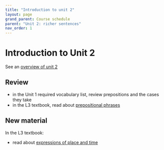 ```yaml
---
title: "Introduction to unit 2"
layout: page
grand_parent: Course schedule
parent: "Unit 2: richer sentences"
nav_order: 1
---
```


# Introduction to Unit 2


See an [overview of unit 2](../../schedule/part2/)


## Review

- in the Unit 1 required vocabulary list, review prepositions and the cases they take
- in the L3 textbook, read about [prepositional phrases](https://lingualatina.github.io/textbook/presentation/03-place-and-time/#prepositional-phrases)


## New material

In the L3 textbook:

- read about [expressions of place and time](https://lingualatina.github.io/textbook/presentation/03-place-and-time/#expressions-of-place)
